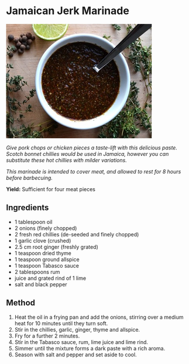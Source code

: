 # Jamaican Jerk Marinade

![Jamaican Jerk](resources/jamaican-jerk.jpg)

*Give pork chops or chicken pieces a taste-lift with this delicious paste. Scotch bonnet chillies would be used in Jamaica, however you can substitute these hot chillies with milder variations.*

*This marinade is intended to cover meat, and allowed to rest for 8 hours before barbecuing.*

**Yield:** Sufficient for four meat pieces

## Ingredients
- 1 tablespoon oil
- 2 onions (finely chopped)
- 2 fresh red chillies (de-seeded and finely chopped)
- 1 garlic clove (crushed)
- 2.5 cm root ginger (freshly grated)
- 1 teaspoon dried thyme
- 1 teaspoon ground allspice
- 1 teaspoon Tabasco sauce
- 2 tablespoons rum
- juice and grated rind of 1 lime
- salt and black pepper

## Method
1. Heat the oil in a frying pan and add the onions, stirring over a medium heat for 10 minutes until they turn soft.
1. Stir in the chillies, garlic, ginger, thyme and allspice.
1. Fry for a further 2 minutes.
1. Stir in the Tabasco sauce, rum, lime juice and lime rind.
1. Simmer until the mixture forms a dark paste with a rich aroma. 
1. Season with salt and pepper and set aside to cool.
